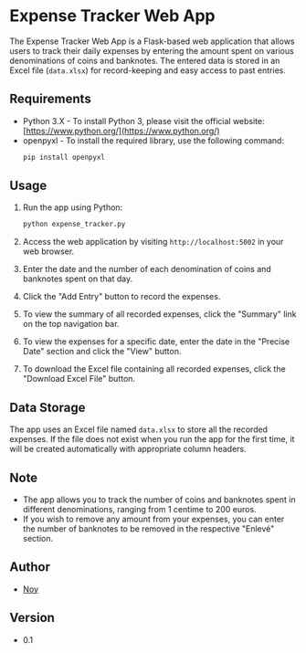 
# Expense Tracker Web App

The Expense Tracker Web App is a Flask-based web application that allows users to track their daily expenses by entering the amount spent on various denominations of coins and banknotes. The entered data is stored in an Excel file (`data.xlsx`) for record-keeping and easy access to past entries.

## Requirements

- Python 3.X - To install Python 3, please visit the official website: [https://www.python.org/](https://www.python.org/)
- openpyxl - To install the required library, use the following command:
  ```bash
  pip install openpyxl
  ```

## Usage

1. Run the app using Python:
   ```bash
   python expense_tracker.py
   ```

2. Access the web application by visiting `http://localhost:5002` in your web browser.

3. Enter the date and the number of each denomination of coins and banknotes spent on that day.

4. Click the "Add Entry" button to record the expenses.

5. To view the summary of all recorded expenses, click the "Summary" link on the top navigation bar.

6. To view the expenses for a specific date, enter the date in the "Precise Date" section and click the "View" button.

7. To download the Excel file containing all recorded expenses, click the "Download Excel File" button.

## Data Storage

The app uses an Excel file named `data.xlsx` to store all the recorded expenses. If the file does not exist when you run the app for the first time, it will be created automatically with appropriate column headers.

## Note

- The app allows you to track the number of coins and banknotes spent in different denominations, ranging from 1 centime to 200 euros.
- If you wish to remove any amount from your expenses, you can enter the number of banknotes to be removed in the respective "Enlevé" section.

## Author

- [Noy](https://github.com/4Noy)

## Version

- 0.1
